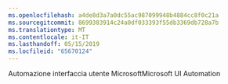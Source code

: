 ```yaml
---
ms.openlocfilehash: a4de8d3a7a0dc55ac987099948b4884cc8f0c21a
ms.sourcegitcommit: 8699383914c24a0df033393f55db3369db728a7b
ms.translationtype: MT
ms.contentlocale: it-IT
ms.lasthandoff: 05/15/2019
ms.locfileid: "65670124"
---
```

<span data-ttu-id="40c8f-101">Automazione interfaccia utente Microsoft</span><span class="sxs-lookup"><span data-stu-id="40c8f-101">Microsoft UI Automation</span></span>

